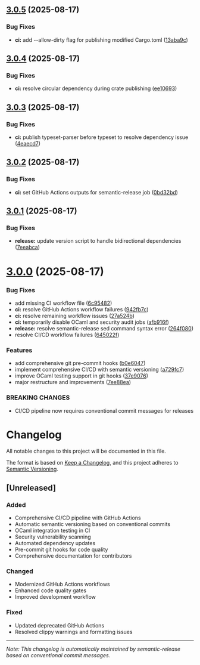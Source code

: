 ## [3.0.5](https://github.com/soren-n/typeset-rs/compare/v3.0.4...v3.0.5) (2025-08-17)


### Bug Fixes

* **ci:** add --allow-dirty flag for publishing modified Cargo.toml ([13aba9c](https://github.com/soren-n/typeset-rs/commit/13aba9cde191fa4edc99006b3ea0eb65760fb67d))

## [3.0.4](https://github.com/soren-n/typeset-rs/compare/v3.0.3...v3.0.4) (2025-08-17)


### Bug Fixes

* **ci:** resolve circular dependency during crate publishing ([ee10693](https://github.com/soren-n/typeset-rs/commit/ee1069383b5347edd90b16de9f923ba9ee05eb05))

## [3.0.3](https://github.com/soren-n/typeset-rs/compare/v3.0.2...v3.0.3) (2025-08-17)


### Bug Fixes

* **ci:** publish typeset-parser before typeset to resolve dependency issue ([4eaecd7](https://github.com/soren-n/typeset-rs/commit/4eaecd7202807cf5217de9ab59d94c5a4cc572b9))

## [3.0.2](https://github.com/soren-n/typeset-rs/compare/v3.0.1...v3.0.2) (2025-08-17)


### Bug Fixes

* **ci:** set GitHub Actions outputs for semantic-release job ([0bd32bd](https://github.com/soren-n/typeset-rs/commit/0bd32bdaccf62bf22798f7c29d8f5258d90506b0))

## [3.0.1](https://github.com/soren-n/typeset-rs/compare/v3.0.0...v3.0.1) (2025-08-17)


### Bug Fixes

* **release:** update version script to handle bidirectional dependencies ([7eeabca](https://github.com/soren-n/typeset-rs/commit/7eeabca81eb6456517579478c30a5f6fa9a201b6))

# [3.0.0](https://github.com/soren-n/typeset-rs/compare/v2.0.5...v3.0.0) (2025-08-17)


### Bug Fixes

* add missing CI workflow file ([6c95482](https://github.com/soren-n/typeset-rs/commit/6c95482338306ef7a556d56acb8a8f46e70ae004))
* **ci:** resolve GitHub Actions workflow failures ([942fb7c](https://github.com/soren-n/typeset-rs/commit/942fb7c73266f6c36a3f990e7c912fcc2245b50a))
* **ci:** resolve remaining workflow issues ([27a524b](https://github.com/soren-n/typeset-rs/commit/27a524bb1250a74b333bd4e1c5cd8b322ef52e44))
* **ci:** temporarily disable OCaml and security audit jobs ([afb916f](https://github.com/soren-n/typeset-rs/commit/afb916fc842ef24a4b233205125aec45c32b56c1))
* **release:** resolve semantic-release sed command syntax error ([264f080](https://github.com/soren-n/typeset-rs/commit/264f080f1c2831d580e60e6ec035d46ddb4d7952))
* resolve CI/CD workflow failures ([645022f](https://github.com/soren-n/typeset-rs/commit/645022f73f61d6e06b71ac1f21f50871a37b1b17))


### Features

* add comprehensive git pre-commit hooks ([b0e6047](https://github.com/soren-n/typeset-rs/commit/b0e6047c869ae24db2dd17265af2b208d1aaf773))
* implement comprehensive CI/CD with semantic versioning ([a729fc7](https://github.com/soren-n/typeset-rs/commit/a729fc7855f661be72069ef26ec0dd799a29fbaa))
* improve OCaml testing support in git hooks ([37e9076](https://github.com/soren-n/typeset-rs/commit/37e9076b6d0476c04252e000165a751a51686407))
* major restructure and improvements ([7ee88ea](https://github.com/soren-n/typeset-rs/commit/7ee88eac42a46b7cef9897c8364c003cf2990edc))


### BREAKING CHANGES

* CI/CD pipeline now requires conventional commit messages for releases

# Changelog

All notable changes to this project will be documented in this file.

The format is based on [Keep a Changelog](https://keepachangelog.com/en/1.0.0/),
and this project adheres to [Semantic Versioning](https://semver.org/spec/v2.0.0.html).

## [Unreleased]

### Added
- Comprehensive CI/CD pipeline with GitHub Actions
- Automatic semantic versioning based on conventional commits
- OCaml integration testing in CI
- Security vulnerability scanning
- Automated dependency updates
- Pre-commit git hooks for code quality
- Comprehensive documentation for contributors

### Changed
- Modernized GitHub Actions workflows
- Enhanced code quality gates
- Improved development workflow

### Fixed
- Updated deprecated GitHub Actions
- Resolved clippy warnings and formatting issues

---

*Note: This changelog is automatically maintained by semantic-release based on conventional commit messages.*
